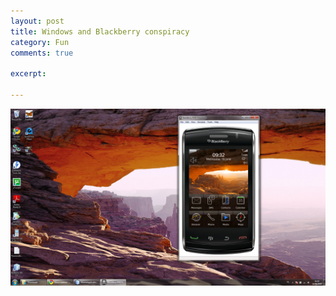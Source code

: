 ```yaml
---
layout: post
title: Windows and Blackberry conspiracy
category: Fun
comments: true

excerpt: 

---
```


![Windows and Blackberry conspiracy](/static/2010/06/blackberry-windows.png)